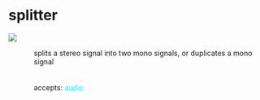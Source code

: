 
<a name=splitter></a><br>
# <b>splitter</b>
<img src="../images/splitter.png"><br>
<div style="display:inline-block;margin-left:50px;">
splits a stereo signal into two mono signals, or duplicates a mono signal<br/><br/>
<br>accepts: <font color=cyan>audio</font> <br></div>

